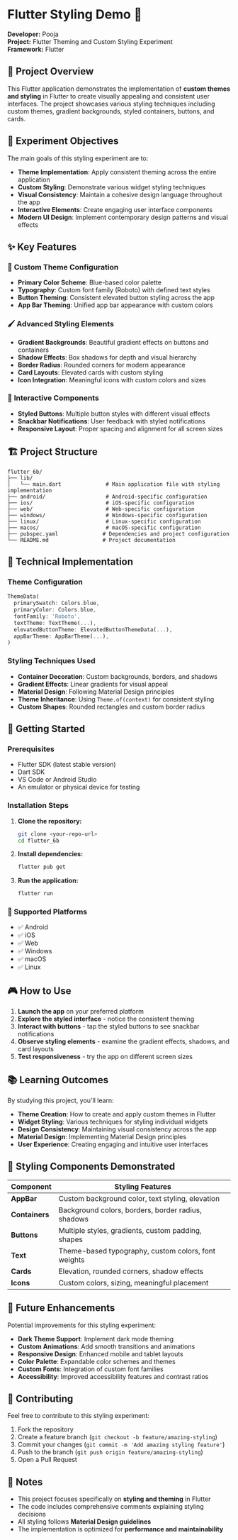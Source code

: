 # Flutter Styling Demo 🎨

**Developer:** Pooja  
**Project:** Flutter Theming and Custom Styling Experiment  
**Framework:** Flutter  

## 📖 Project Overview

This Flutter application demonstrates the implementation of **custom themes and styling** in Flutter to create visually appealing and consistent user interfaces. The project showcases various styling techniques including custom themes, gradient backgrounds, styled containers, buttons, and cards.

## 🎯 Experiment Objectives

The main goals of this styling experiment are to:

- **Theme Implementation**: Apply consistent theming across the entire application
- **Custom Styling**: Demonstrate various widget styling techniques
- **Visual Consistency**: Maintain a cohesive design language throughout the app
- **Interactive Elements**: Create engaging user interface components
- **Modern UI Design**: Implement contemporary design patterns and visual effects

## ✨ Key Features

### 🎨 **Custom Theme Configuration**
- **Primary Color Scheme**: Blue-based color palette
- **Typography**: Custom font family (Roboto) with defined text styles
- **Button Theming**: Consistent elevated button styling across the app
- **App Bar Theming**: Unified app bar appearance with custom colors

### 🖌️ **Advanced Styling Elements**
- **Gradient Backgrounds**: Beautiful gradient effects on buttons and containers
- **Shadow Effects**: Box shadows for depth and visual hierarchy
- **Border Radius**: Rounded corners for modern appearance
- **Card Layouts**: Elevated cards with custom styling
- **Icon Integration**: Meaningful icons with custom colors and sizes

### 🎪 **Interactive Components**
- **Styled Buttons**: Multiple button styles with different visual effects
- **Snackbar Notifications**: User feedback with styled notifications
- **Responsive Layout**: Proper spacing and alignment for all screen sizes

## 🏗️ Project Structure

```
flutter_6b/
├── lib/
│   └── main.dart              # Main application file with styling implementation
├── android/                   # Android-specific configuration
├── ios/                       # iOS-specific configuration
├── web/                       # Web-specific configuration
├── windows/                   # Windows-specific configuration
├── linux/                     # Linux-specific configuration
├── macos/                     # macOS-specific configuration
├── pubspec.yaml              # Dependencies and project configuration
└── README.md                 # Project documentation
```

## 🔧 Technical Implementation

### **Theme Configuration**
```dart
ThemeData(
  primarySwatch: Colors.blue,
  primaryColor: Colors.blue,
  fontFamily: 'Roboto',
  textTheme: TextTheme(...),
  elevatedButtonTheme: ElevatedButtonThemeData(...),
  appBarTheme: AppBarTheme(...),
)
```

### **Styling Techniques Used**
- **Container Decoration**: Custom backgrounds, borders, and shadows
- **Gradient Effects**: Linear gradients for visual appeal
- **Material Design**: Following Material Design principles
- **Theme Inheritance**: Using `Theme.of(context)` for consistent styling
- **Custom Shapes**: Rounded rectangles and custom border radius

## 🚀 Getting Started

### Prerequisites
- Flutter SDK (latest stable version)
- Dart SDK
- VS Code or Android Studio
- An emulator or physical device for testing

### Installation Steps

1. **Clone the repository:**
   ```bash
   git clone <your-repo-url>
   cd flutter_6b
   ```

2. **Install dependencies:**
   ```bash
   flutter pub get
   ```

3. **Run the application:**
   ```bash
   flutter run
   ```

### 📱 Supported Platforms
- ✅ Android
- ✅ iOS
- ✅ Web
- ✅ Windows
- ✅ macOS
- ✅ Linux

## 🎮 How to Use

1. **Launch the app** on your preferred platform
2. **Explore the styled interface** - notice the consistent theming
3. **Interact with buttons** - tap the styled buttons to see snackbar notifications
4. **Observe styling elements** - examine the gradient effects, shadows, and card layouts
5. **Test responsiveness** - try the app on different screen sizes

## 📚 Learning Outcomes

By studying this project, you'll learn:

- **Theme Creation**: How to create and apply custom themes in Flutter
- **Widget Styling**: Various techniques for styling individual widgets
- **Design Consistency**: Maintaining visual consistency across the app
- **Material Design**: Implementing Material Design principles
- **User Experience**: Creating engaging and intuitive user interfaces

## 🎨 Styling Components Demonstrated

| Component | Styling Features |
|-----------|------------------|
| **AppBar** | Custom background color, text styling, elevation |
| **Containers** | Background colors, borders, border radius, shadows |
| **Buttons** | Multiple styles, gradients, custom padding, shapes |
| **Text** | Theme-based typography, custom colors, font weights |
| **Cards** | Elevation, rounded corners, shadow effects |
| **Icons** | Custom colors, sizing, meaningful placement |

## 🔮 Future Enhancements

Potential improvements for this styling experiment:

- **Dark Theme Support**: Implement dark mode theming
- **Custom Animations**: Add smooth transitions and animations
- **Responsive Design**: Enhanced mobile and tablet layouts
- **Color Palette**: Expandable color schemes and themes
- **Custom Fonts**: Integration of custom font families
- **Accessibility**: Improved accessibility features and contrast ratios

## 🤝 Contributing

Feel free to contribute to this styling experiment:

1. Fork the repository
2. Create a feature branch (`git checkout -b feature/amazing-styling`)
3. Commit your changes (`git commit -m 'Add amazing styling feature'`)
4. Push to the branch (`git push origin feature/amazing-styling`)
5. Open a Pull Request

## 📝 Notes

- This project focuses specifically on **styling and theming** in Flutter
- The code includes comprehensive comments explaining styling decisions
- All styling follows **Material Design guidelines**
- The implementation is optimized for **performance and maintainability**

